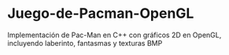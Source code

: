 # Juego-de-Pacman-OpenGL
Implementación de Pac-Man en C++ con gráficos 2D en OpenGL, incluyendo laberinto, fantasmas y texturas BMP
